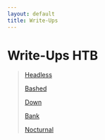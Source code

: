 ```yaml
---
layout: default
title: Write-Ups
---
```


# Write-Ups HTB
>[Headless](./Headless.md)
>
>[Bashed](./Bashed.md)
>
>[Down](./Down.md)
>
>[Bank](./Bank.md)
>
>[Nocturnal](./Nocturnal.md)
